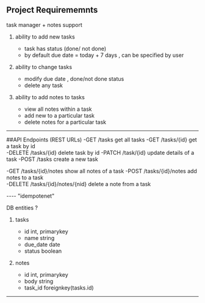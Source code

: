 ## Project Requirememnts 

task manager + notes support 

1. ability to add new tasks
   - task has status (done/ not done)
   - by default due date = today + 7 days , can be specified by user

2. ability to  change tasks
   - modify due date , done/not done status
   - delete any task

3. ability to add notes to tasks
   - view all notes within a task
   - add new to a particular task
   - delete notes for a particular task

----
##API Endpoints (REST URLs)
-GET      /tasks                   get all tasks
-GET      /tasks/{id}              get a task by id  
-DELETE   /tasks/{id}              delete task by id
-PATCH    /task/{id}               update details of a task
-POST     /tasks                   create a new task 

-GET      /tasks/{id}/notes     	show all notes of a task
-POST     /tasks/{id}/notes 		add notes to a task      
-DELETE   /tasks/{id}/notes/{nid} delete a note from a task

---- "idempotenet"

DB entities ?

1. tasks
    - id 			int, primarykey
    - name			string
    - due_date		date
    - status		boolean

2. notes
    - id			int, primarykey
    - body			string
    - task_id		foreignkey(tasks.id)

------ 


